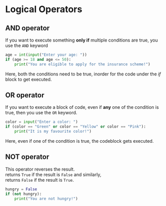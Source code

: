 # Logical Operators

## AND operator

If you want to execute something **only if** multiple conditions are true, you use the `AND` keyword
```python
age = int(input("Enter your age: "))
if (age >= 18 and age <= 50):
    print("You are eligible to apply for the insurance scheme!")
```
Here, both the conditions need to be true, inorder for the code under the _if_ block to get executed.
## OR operator

If you want to execute a block of code, even if **any** one of the condition is true, then you use the `OR` keyword.
```python
color = input("Enter a color: ")
if (color == "Green" or color == "Yellow" or color == "Pink"):
    print("It is my favourite color!")
```
Here, even if one of the condition is true, the codeblock gets executed.

## NOT operator

This operator reverses the result.  
returns `True` if the result is `False` and similarly,  
returns `False` if the result is `True`.
```python
hungry = False
if (not hungry):
    print("You are not hungry!")
